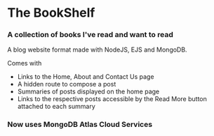 # The BookShelf
### A collection of books I've read and want to read

A blog website format made with NodeJS, EJS and MongoDB.

Comes with
- Links to the Home, About and Contact Us page
- A hidden route to compose a post
- Summaries of posts displayed on the home page
- Links to the respective posts accessible by the Read More button attached to each summary

### Now uses MongoDB Atlas Cloud Services
